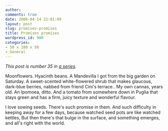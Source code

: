 ```yaml
---
author:
comments: true
date: 2008-04-14 22:01:09
layout: post
slug: promises-promises
title: Promises promises
wordpress_id: 980
categories:
- 50 x 100 x 50
- General
---
```


_This post is number 35 in [a series](http://jeremycherfas.net/category/50-x-100-x-50/)_.

Moonflowers. Hyacinth beans. A Mandevilla I got from the big garden on Saturday. A sweet-scented white-flowered shrub that makes glaucous, dark-blue berries, nabbed from friend Cini's terrace.. My own cannas, years old. An Ipomoea, ditto. And a tomato from somewhere down in Puglia that stays green and has a firm, juicy texture and wonderful flavour.  

  

I love sowing seeds. There's such promise in them. And such difficulty in keeping away for a few days, because watched seed pots are like watched kettles, But then there's that bulge in the surface, and something emerges, and all's right with the world.

